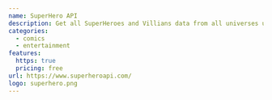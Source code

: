 ```yaml
---
name: SuperHero API
description: Get all SuperHeroes and Villians data from all universes under a single API.
categories:
  - comics
  - entertainment
features:
  https: true
  pricing: free
url: https://www.superheroapi.com/
logo: superhero.png
---
```

